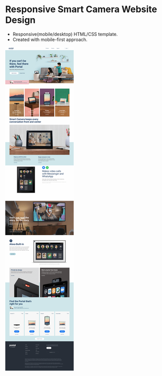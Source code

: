 # Responsive Smart Camera Website Design 

* Responsive(mobile/desktop) HTML/CSS template.
* Created with mobile-first approach.  


![template](preview.png "This is a simple template")